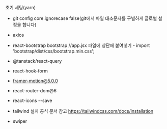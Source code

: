 초기 세팅(yarn)

- git config core.ignorecase false(git에서 파일 대소문자를 구별하게 글로벌 설정을 합니다)

- axios
  
- react-bootstrap bootstrap //app.jsx 파일에 상단에 붙여넣기 - import 'bootstrap/dist/css/bootstrap.min.css';
  
- @tanstack/react-query
  
- react-hook-form
  
- framer-motion@5.0.0
  
- react-router-dom@6
  
- react-icons --save
  
- tailwind 설치 공식 문서 참고 https://tailwindcss.com/docs/installation

- swiper
